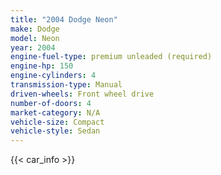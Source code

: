 ```yaml
---
title: "2004 Dodge Neon"
make: Dodge
model: Neon
year: 2004
engine-fuel-type: premium unleaded (required)
engine-hp: 150
engine-cylinders: 4
transmission-type: Manual
driven-wheels: Front wheel drive
number-of-doors: 4
market-category: N/A
vehicle-size: Compact
vehicle-style: Sedan
---
```


{{< car_info >}}
